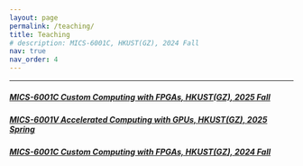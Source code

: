 ```yaml
---
layout: page
permalink: /teaching/
title: Teaching
# description: MICS-6001C, HKUST(GZ), 2024 Fall 
nav: true
nav_order: 4
---
```

-------------
##### [MICS-6001C Custom Computing with FPGAs, HKUST(GZ), 2025 Fall](https://third-sing-154.notion.site/MICS-6001C-Custom-Computing-with-FPGAs-2025-Fall-238590a3f57f8006b6dbcbcc14dbf8b8) 
##### [MICS-6001V Accelerated Computing with GPUs, HKUST(GZ), 2025 Spring](https://third-sing-154.notion.site/MICS-6001V-Accelerated-Computing-with-GPUs-131590a3f57f80bcae74c730259f9600?pvs=74) 
##### [MICS-6001C Custom Computing with FPGAs, HKUST(GZ), 2024 Fall](https://third-sing-154.notion.site/MICS-6100C-Custom-Computing-with-FPGAs-5b83600bfec3465d91f48f0a43af9df4) 
